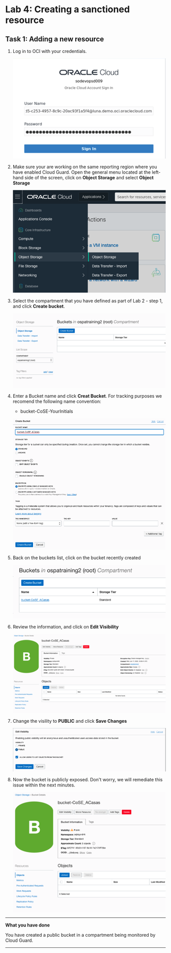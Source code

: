 # Lab 4: Creating a sanctioned resource

## Task 1: Adding a new resource


1. Log in to OCI with your credentials.

    ![](./images/luna_credentials_2.png)

2. Make sure your are working on the same reporting region where you have enabled Cloud Guard. Open the general menu located at the left-hand side of the screen, click on **Object Storage** and select **Object Storage**
   
   ![](./images/b1.png)

3. Select the compartment that you have defined as part of Lab 2 - step 1, and click **Create bucket**. 
   
   ![](./images/b2.png)


4. Enter a Bucket name and click **Creat Bucket**. For tracking purposes we recomend the following name convention:
   
    * bucket-CoSE-YourInitials 
  
    ![](./images/b3.png)

5. Back on the buckets list, click on the bucket recently created
   
    ![](./images/b4.png)

6. Review the information, and click on **Edit Visibility**
      
    ![](./images/b5.png)

7.  Change the visility to **PUBLIC** and click **Save Changes**
    
    ![](./images/b6.png)

8.  Now the bucket is publicly exposed. Don't worry, we will remediate this issue within the next minutes.

    ![](./images/b7.png)

******

**What you have done**

You have created a public bucket in a compartment being monitored by Cloud Guard.

******